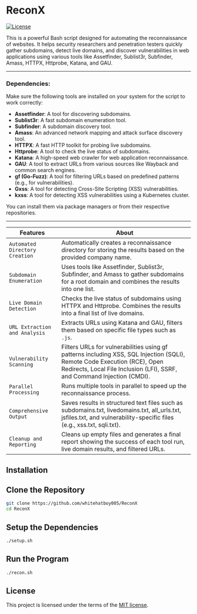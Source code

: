 # ReconX
[![License](https://img.shields.io/github/license/whitehatboy005/Virtual-Assistant-Jarvis)](LICENSE.md)

This is a powerful Bash script designed for automating the reconnaissance of websites. It helps security researchers and penetration testers quickly gather subdomains, detect live domains, and discover vulnerabilities in web applications using various tools like Assetfinder, Sublist3r, Subfinder, Amass, HTTPX, Httprobe, Katana, and GAU.

---

### **Dependencies:**

Make sure the following tools are installed on your system for the script to work correctly:

- **Assetfinder**: A tool for discovering subdomains.
- **Sublist3r**: A fast subdomain enumeration tool.
- **Subfinder**: A subdomain discovery tool.
- **Amass**: An advanced network mapping and attack surface discovery tool.
- **HTTPX**: A fast HTTP toolkit for probing live subdomains.
- **Httprobe**: A tool to check the live status of subdomains.
- **Katana**: A high-speed web crawler for web application reconnaissance.
- **GAU**: A tool to extract URLs from various sources like Wayback and common search engines.
- **gf (Go-Fuzz)**: A tool for filtering URLs based on predefined patterns (e.g., for vulnerabilities).
- **Gxss**: A tool for detecting Cross-Site Scripting (XSS) vulnerabilities.
- **kxss**: A tool for detecting XSS vulnerabilities using a Kubernetes cluster.

You can install them via package managers or from their respective repositories.

---

| Features                          | About                                                                       |
|-----------------------------------|-----------------------------------------------------------------------------|
| `Automated Directory Creation`    | Automatically creates a reconnaissance directory for storing the results based on the provided company name. |
| `Subdomain Enumeration`           | Uses tools like Assetfinder, Sublist3r, Subfinder, and Amass to gather subdomains for a root domain and combines the results into one list. |
| `Live Domain Detection`           | Checks the live status of subdomains using HTTPX and Httprobe. Combines the results into a final list of live domains. |
| `URL Extraction and Analysis`     | Extracts URLs using Katana and GAU, filters them based on specific file types such as `.js`. |
| `Vulnerability Scanning`          | Filters URLs for vulnerabilities using gf patterns including XSS, SQL Injection (SQLI), Remote Code Execution (RCE), Open Redirects, Local File Inclusion (LFI), SSRF, and Command Injection (CMDI). |
| `Parallel Processing`             | Runs multiple tools in parallel to speed up the reconnaissance process. |
| `Comprehensive Output`            | Saves results in structured text files such as subdomains.txt, livedomains.txt, all_urls.txt, jsfiles.txt, and vulnerability-specific files (e.g., xss.txt, sqli.txt). |
| `Cleanup and Reporting`           | Cleans up empty files and generates a final report showing the success of each tool run, live domain results, and filtered URLs. |


## Installation

## Clone the Repository
```bash
git clone https://github.com/whitehatboy005/ReconX
cd ReconX
```
## Setup the Dependencies
```bash
./setup.sh
```
## Run the Program
```bash
./recon.sh
```

## License
This project is licensed under the terms of the [MIT license](LICENSE.md).
